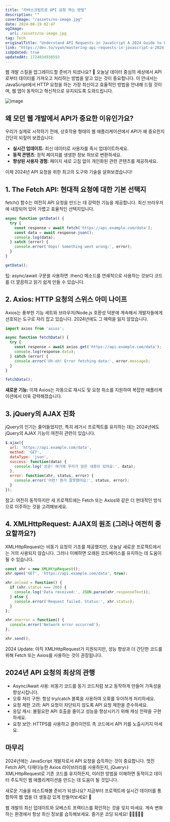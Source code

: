 ```yaml
---
title: "자바스크립트로 API 요청 하는 방법"
description: ""
coverImage: "/assets/no-image.jpg"
date: 2024-08-19 02:47
ogImage: 
  url: /assets/no-image.jpg
tag: Tech
originalTitle: "Understand API Requests in JavaScript A 2024 Guide to Fetching Data"
link: "https://dev.to/vyan/mastering-api-requests-in-javascript-a-2024-guide-to-fetching-data-5h7h"
isUpdated: true
updatedAt: 1724034938593
---
```



웹 개발 스킬을 업그레이드할 준비가 되셨나요? 🚀 오늘날 데이터 중심의 세상에서 API로부터 데이터를 가져오고 처리하는 방법을 알고 있는 것이 중요합니다. 이 안내서는 JavaScript에서 HTTP 요청을 하는 가장 최신이고 효율적인 방법을 안내해 드릴 것이며, 웹 앱이 동적이고 혁신적으로 유지되도록 도와드립니다.

![image](https://media.dev.to/cdn-cgi/image/width=800%2Cheight=%2Cfit=scale-down%2Cgravity=auto%2Cformat=auto/https%3A%2F%2Fdev-to-uploads.s3.amazonaws.com%2Fuploads%2Farticles%2Fx40p2vhu5tbuz1ulsh9m.gif)

## 왜 모던 웹 개발에서 API가 중요한 이유인가요?

우리가 실제로 시작하기 전에, 상호작용 형태의 웹 애플리케이션에서 API가 왜 중요한지 간단히 되짚어 보겠습니다:

<!-- cozy-coder - 수평 -->
<ins class="adsbygoogle"
     style="display:block"
     data-ad-client="ca-pub-4877378276818686"
     data-ad-slot="1107185301"
     data-ad-format="auto"
     data-full-width-responsive="true"></ins>
<script>
     (adsbygoogle = window.adsbygoogle || []).push({});
</script>

- **실시간 업데이트**: 최신 데이터로 사용자를 즉시 업데이트하세요.
- **동적 콘텐츠**: 정적 페이지를 생생한 정보 허브로 변환하세요.
- **향상된 사용자 경험**: 페이지 새로 고침 없이 개인화된 관련 콘텐츠를 제공하세요.

이제 2024년 API 요청을 위한 최고의 도구와 기술을 살펴보겠습니다!

## 1. The Fetch API: 현대적 요청에 대한 기본 선택지

fetch() 함수는 여전히 API 요청을 만드는 데 강력한 기능을 제공합니다. 최신 브라우저에 내장되어 있어 가볍고 효율적인 선택지입니다.

<!-- cozy-coder - 수평 -->
<ins class="adsbygoogle"
     style="display:block"
     data-ad-client="ca-pub-4877378276818686"
     data-ad-slot="1107185301"
     data-ad-format="auto"
     data-full-width-responsive="true"></ins>
<script>
     (adsbygoogle = window.adsbygoogle || []).push({});
</script>

```js
async function getData() {
  try {
    const response = await fetch('https://api.example.com/data');
    const data = await response.json();
    console.log(data);
  } catch (error) {
    console.error('Oops! Something went wrong:', error);
  }
}

getData();
```

팁: async/await 구문을 사용하면 .then() 메소드를 연쇄적으로 사용하는 것보다 코드를 더 깔끔하고 읽기 쉽게 만들 수 있습니다.

## 2. Axios: HTTP 요청의 스위스 아미 나이프

Axios는 풍부한 기능 세트와 브라우저/Node.js 호환성 덕분에 계속해서 개발자들에게 선호되는 도구로 자리 잡고 있습니다. 2024년에도 그 매력을 잃지 않았습니다.

<!-- cozy-coder - 수평 -->
<ins class="adsbygoogle"
     style="display:block"
     data-ad-client="ca-pub-4877378276818686"
     data-ad-slot="1107185301"
     data-ad-format="auto"
     data-full-width-responsive="true"></ins>
<script>
     (adsbygoogle = window.adsbygoogle || []).push({});
</script>

```js
import axios from 'axios';

async function fetchData() {
  try {
    const response = await axios.get('https://api.example.com/data');
    console.log(response.data);
  } catch (error) {
    console.error('Uh-oh! Error fetching data:', error.message);
  }
}

fetchData();
```

**새로운 기능:** 이제 Axios는 자동으로 재시도 및 요청 취소를 지원하여 복잡한 애플리케이션에서 더욱 강력해졌습니다.

## 3. jQuery의 AJAX 진화

jQuery의 인기는 줄어들었지만, 특히 레거시 프로젝트를 유지하는 데는 2024년에도 jQuery의 AJAX 기능이 여전히 관련이 있습니다.

<!-- cozy-coder - 수평 -->
<ins class="adsbygoogle"
     style="display:block"
     data-ad-client="ca-pub-4877378276818686"
     data-ad-slot="1107185301"
     data-ad-format="auto"
     data-full-width-responsive="true"></ins>
<script>
     (adsbygoogle = window.adsbygoogle || []).push({});
</script>

```js
$.ajax({
  url: 'https://api.example.com/data',
  method: 'GET',
  dataType: 'json',
  success: function(data) {
    console.log('성공! 여기에 우리가 얻은 내용이 있어요:', data);
  },
  error: function(xhr, status, error) {
    console.error('이런! 뭔가 잘못됐어요:', status, error);
  }
});
```

참고: 여전히 동작하지만 새 프로젝트에는 Fetch 또는 Axios와 같은 더 현대적인 방식으로 이주하는 것을 고려해보세요.

## 4. XMLHttpRequest: AJAX의 원조 (그러나 여전히 중요할까요?)

XMLHttpRequest는 비동기 요청의 기초를 제공했지만, 오늘날 새로운 프로젝트에서는 거의 사용되지 않습니다. 그러나 이해하면 오래된 코드베이스를 유지하는 데 도움이 될 수 있습니다.

<!-- cozy-coder - 수평 -->
<ins class="adsbygoogle"
     style="display:block"
     data-ad-client="ca-pub-4877378276818686"
     data-ad-slot="1107185301"
     data-ad-format="auto"
     data-full-width-responsive="true"></ins>
<script>
     (adsbygoogle = window.adsbygoogle || []).push({});
</script>

```js
const xhr = new XMLHttpRequest();
xhr.open('GET', 'https://api.example.com/data', true);

xhr.onload = function() {
  if (xhr.status === 200) {
    console.log('Data received:', JSON.parse(xhr.responseText));
  } else {
    console.error('Request failed. Status:', xhr.status);
  }
};

xhr.onerror = function() {
  console.error('Network error occurred');
};

xhr.send();
```

2024 Update: 아직 XMLHttpRequest가 지원되지만, 성능 향상과 더 간단한 코드를 위해 Fetch 또는 Axios를 사용하는 것이 권장됩니다.

## 2024년 API 요청의 최상의 관행

- Async/Await 사용: 비동기 코드를 동기 코드처럼 보고 동작하게 만들어 가독성을 향상시킵니다.
- 오류 처리 구현: 항상 try/catch 블록을 사용하여 오류를 우아하게 처리하세요.
- 요청 제한 고려: API 요청이 차단되지 않도록 API 요청 제한을 준수하세요.
- 응답 캐시: 불필요한 API 호출을 줄이고 성능을 향상시키기 위해 캐싱 전략을 구현하세요.
- 요청 보안: HTTPS를 사용하고 클라이언트 측 코드에서 API 키를 노출시키지 마세요.

<!-- cozy-coder - 수평 -->
<ins class="adsbygoogle"
     style="display:block"
     data-ad-client="ca-pub-4877378276818686"
     data-ad-slot="1107185301"
     data-ad-format="auto"
     data-full-width-responsive="true"></ins>
<script>
     (adsbygoogle = window.adsbygoogle || []).push({});
</script>

## 마무리

2024년에는 JavaScript 개발자로서 API 요청을 습득하는 것이 중요합니다. 멋진 Fetch API, 다재다능한 Axios 라이브러리를 사용하든지, jQuery나 XMLHttpRequest로 기존 코드를 유지하든지, 이러한 방법을 이해하면 동적이고 데이터 주도적인 웹 애플리케이션을 만드는 데 도움이 될 것입니다.

새로운 기술을 테스트해볼 준비가 되셨나요? 지금부터 프로젝트에 실시간 데이터를 통합하여 웹 앱을 더 생동감 있게 만들어보세요! 🌟

웹 개발의 최신 업데이트와 모베스트 프랙티스를 확인하는 것을 잊지 마세요. 계속 변화하는 환경에서 항상 최신 정보를 습득해보세요. 즐거운 코딩 되세요! 🚀👨‍💻👩‍💻